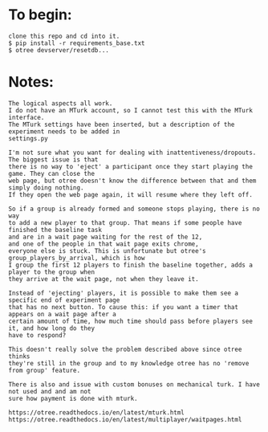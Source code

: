 To begin:
=============
    clone this repo and cd into it.
    $ pip install -r requirements_base.txt
    $ otree devserver/resetdb...

Notes:
=============
    The logical aspects all work.
    I do not have an MTurk account, so I cannot test this with the MTurk interface.
    The MTurk settings have been inserted, but a description of the experiment needs to be added in
    settings.py

    I'm not sure what you want for dealing with inattentiveness/dropouts. The biggest issue is that
    there is no way to 'eject' a participant once they start playing the game. They can close the
    web page, but otree doesn't know the difference between that and them simply doing nothing.
    If they open the web page again, it will resume where they left off.

    So if a group is already formed and someone stops playing, there is no way
    to add a new player to that group. That means if some people have finished the baseline task
    and are in a wait page waiting for the rest of the 12, 
    and one of the people in that wait page exits chrome,
    everyone else is stuck. This is unfortunate but otree's group_players_by_arrival, which is how
    I group the first 12 players to finish the baseline together, adds a player to the group when
    they arrive at the wait page, not when they leave it.

    Instead of 'ejecting' players, it is possible to make them see a specific end of experiment page
    that has no next button. To cause this: if you want a timer that appears on a wait page after a 
    certain amount of time, how much time should pass before players see it, and how long do they
    have to respond? 

    This doesn't really solve the problem described above since otree thinks
    they're still in the group and to my knowledge otree has no 'remove from group' feature.
    
    There is also and issue with custom bonuses on mechanical turk. I have not used and and am not
    sure how payment is done with mturk.

    https://otree.readthedocs.io/en/latest/mturk.html
    https://otree.readthedocs.io/en/latest/multiplayer/waitpages.html